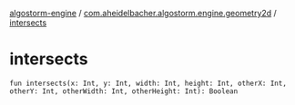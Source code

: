 [algostorm-engine](../index.md) / [com.aheidelbacher.algostorm.engine.geometry2d](index.md) / [intersects](.)

# intersects

`fun intersects(x: Int, y: Int, width: Int, height: Int, otherX: Int, otherY: Int, otherWidth: Int, otherHeight: Int): Boolean`